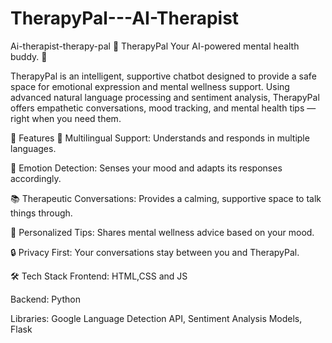 # TherapyPal---AI-Therapist


Ai-therapist-therapy-pal
🧠 TherapyPal Your AI-powered mental health buddy. 🌸

TherapyPal is an intelligent, supportive chatbot designed to provide a safe space for emotional expression and mental wellness support. Using advanced natural language processing and sentiment analysis, TherapyPal offers empathetic conversations, mood tracking, and mental health tips — right when you need them.

🚀 Features 🌟 Multilingual Support: Understands and responds in multiple languages.

🫶 Emotion Detection: Senses your mood and adapts its responses accordingly.

📚 Therapeutic Conversations: Provides a calming, supportive space to talk things through.

🧩 Personalized Tips: Shares mental wellness advice based on your mood.

🔒 Privacy First: Your conversations stay between you and TherapyPal.

🛠 Tech Stack Frontend: HTML,CSS and JS

Backend: Python

Libraries: Google Language Detection API, Sentiment Analysis Models, Flask
